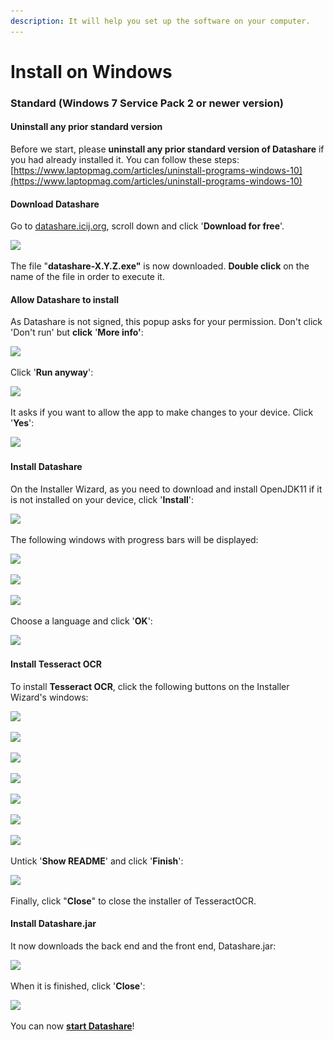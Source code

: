 ```yaml
---
description: It will help you set up the software on your computer.
---
```


# Install on Windows

### **Standard (Windows 7 Service Pack 2 or newer version)**

#### Uninstall any prior standard version

Before we start, please **uninstall any prior standard version of Datashare** if you had already installed it. You can follow these steps: [https://www.laptopmag.com/articles/uninstall-programs-windows-10](https://www.laptopmag.com/articles/uninstall-programs-windows-10)

#### Download Datashare

Go to [datashare.icij.org](https://datashare.icij.org), scroll down and click '**Download for free**'.

![](<../../.gitbook/assets/Capture d’écran 2020-09-24 à 09.59.47 (1) (1) (1) (1) (1) (2).png>)

The file "**datashare-X.Y.Z.exe"** is now downloaded. **Double click** on the name of the file in order to execute it.

#### Allow Datashare to install

As Datashare is not signed, this popup asks for your permission. Don't click 'Don't run' but **click** '**More info'**:

![](../../.gitbook/assets/virtualbox\_windev1808eval\_1\_19\_03\_2020\_15\_45\_55.png)

Click '**Run anyway**':

![](../../.gitbook/assets/virtualbox\_windev1808eval\_1\_19\_03\_2020\_15\_46\_41.png)

It asks if you want to allow the app to make changes to your device. Click '**Yes**':

![](../../.gitbook/assets/virtualbox\_windev1808eval\_1\_19\_03\_2020\_15\_48\_53.png)

#### Install Datashare

On the Installer Wizard, as you need to download and install OpenJDK11 if it is not installed on your device, click '**Install**':

![](../../.gitbook/assets/virtualbox\_windev1808eval\_1\_19\_03\_2020\_15\_49\_28.png)

The following windows with progress bars will be displayed:

![](../../.gitbook/assets/virtualbox\_windev1808eval\_1\_19\_03\_2020\_15\_49\_41.png)

![](../../.gitbook/assets/virtualbox\_windev1808eval\_1\_19\_03\_2020\_15\_50\_01.png)

![](../../.gitbook/assets/virtualbox\_windev1808eval\_1\_19\_03\_2020\_15\_50\_21.png)

Choose a language and click '**OK**':

![](../../.gitbook/assets/virtualbox\_windev1808eval\_1\_19\_03\_2020\_15\_50\_35.png)

#### Install Tesseract OCR

To install **Tesseract OCR**, click the following buttons on the Installer Wizard's windows:

![](../../.gitbook/assets/virtualbox\_windev1808eval\_1\_19\_03\_2020\_15\_50\_45.png)

![](../../.gitbook/assets/virtualbox\_windev1808eval\_1\_19\_03\_2020\_15\_50\_58.png)

![](../../.gitbook/assets/virtualbox\_windev1808eval\_1\_19\_03\_2020\_15\_51\_08.png)

![](../../.gitbook/assets/virtualbox\_windev1808eval\_1\_19\_03\_2020\_15\_51\_19.png)

![](../../.gitbook/assets/virtualbox\_windev1808eval\_1\_19\_03\_2020\_15\_51\_34.png)

![](../../.gitbook/assets/virtualbox\_windev1808eval\_1\_19\_03\_2020\_15\_51\_47.png)

![](../../.gitbook/assets/virtualbox\_windev1808eval\_1\_19\_03\_2020\_15\_51\_59.png)

Untick '**Show README**' and click '**Finish**':

![](../../.gitbook/assets/virtualbox\_windev1808eval\_1\_19\_03\_2020\_15\_52\_14.png)

Finally, click "**Close**" to close the installer of TesseractOCR.



#### Install Datashare.jar

It now downloads the back end and the front end, Datashare.jar:

![](../../.gitbook/assets/virtualbox\_windev1808eval\_1\_19\_03\_2020\_15\_52\_27.png)

When it is finished, click '**Close**':

![](../../.gitbook/assets/virtualbox\_windev1808eval\_1\_19\_03\_2020\_15\_55\_17.png)

You can now [**start Datashare**](open-datashare-on-windows.md)!
